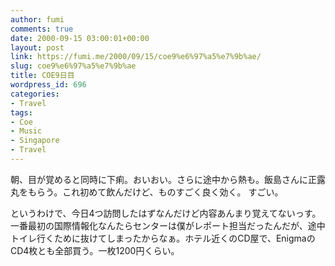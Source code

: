 ```yaml
---
author: fumi
comments: true
date: 2000-09-15 03:00:01+00:00
layout: post
link: https://fumi.me/2000/09/15/coe9%e6%97%a5%e7%9b%ae/
slug: coe9%e6%97%a5%e7%9b%ae
title: COE9日目
wordpress_id: 696
categories:
- Travel
tags:
- Coe
- Music
- Singapore
- Travel
---
```


朝、目が覚めると同時に下痢。おいおい。さらに途中から熱も。飯島さんに正露丸をもらう。これ初めて飲んだけど、ものすごく良く効く。
すごい。




というわけで、今日4つ訪問したはずなんだけど内容あんまり覚えてないっす。一番最初の国際情報化なんたらセンターは僕がレポート担当だったんだが、途中トイレ行くために抜けてしまったからなぁ。ホテル近くのCD屋で、EnigmaのCD4枚とも全部買う。一枚1200円くらい。

